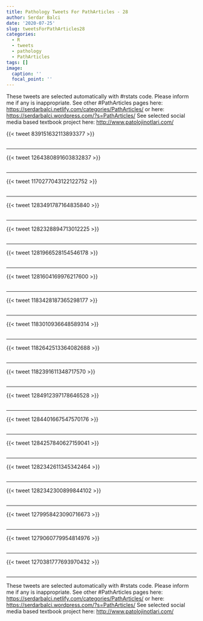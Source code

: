 ```yaml
---
title: Pathology Tweets For PathArticles - 28
author: Serdar Balci
date: '2020-07-25'
slug: tweetsForPathArticles28
categories:
  - R
  - tweets
  - pathology
  - PathArticles
tags: []
image:
  caption: ''
  focal_point: ''
---
```



These tweets are selected automatically with #rstats code. Please inform me if any is inappropriate.
See other #PathArticles pages here: https://serdarbalci.netlify.com/categories/PathArticles/  or here: https://serdarbalci.wordpress.com/?s=PathArticles/ 
See selected social media based textbook project here: http://www.patolojinotlari.com/

{{< tweet 839151632113893377 >}}
<br>
<br>
<hr>
{{< tweet 1264380891603832837 >}}
<br>
<br>
<hr>
{{< tweet 1170277043122122752 >}}
<br>
<br>
<hr>
{{< tweet 1283491787164835840 >}}
<br>
<br>
<hr>
{{< tweet 1282328894713012225 >}}
<br>
<br>
<hr>
{{< tweet 1281966528154546178 >}}
<br>
<br>
<hr>
{{< tweet 1281604169976217600 >}}
<br>
<br>
<hr>
{{< tweet 1183428187365298177 >}}
<br>
<br>
<hr>
{{< tweet 1183010936648589314 >}}
<br>
<br>
<hr>
{{< tweet 1182642513364082688 >}}
<br>
<br>
<hr>
{{< tweet 1182391611348717570 >}}
<br>
<br>
<hr>
{{< tweet 1284912397178646528 >}}
<br>
<br>
<hr>
{{< tweet 1284401667547570176 >}}
<br>
<br>
<hr>
{{< tweet 1284257840627159041 >}}
<br>
<br>
<hr>
{{< tweet 1282342611345342464 >}}
<br>
<br>
<hr>
{{< tweet 1282342300899844102 >}}
<br>
<br>
<hr>
{{< tweet 1279958423090716673 >}}
<br>
<br>
<hr>
{{< tweet 1279060779954814976 >}}
<br>
<br>
<hr>
{{< tweet 1270381777693970432 >}}
<br>
<br>
<hr>


These tweets are selected automatically with #rstats code. Please inform me if any is inappropriate.
See other #PathArticles pages here: https://serdarbalci.netlify.com/categories/PathArticles/  or here: https://serdarbalci.wordpress.com/?s=PathArticles/ 
See selected social media based textbook project here: http://www.patolojinotlari.com/
